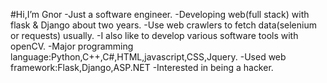 #Hi,I’m Gnor
-Just a software engineer.
-Developing web(full stack) with flask & Django about two years.
-Use web crawlers to fetch data(selenium or requests) usually.
-I also like to develop various software tools with openCV.
-Major programming language:Python,C++,C#,HTML,javascript,CSS,Jquery.
-Used web framework:Flask,Django,ASP.NET
-Interested in being a hacker.



<!---
andy89345/andy89345 is a ✨ special ✨ repository because its `README.md` (this file) appears on your GitHub profile.
You can click the Preview link to take a look at your changes.
--->
